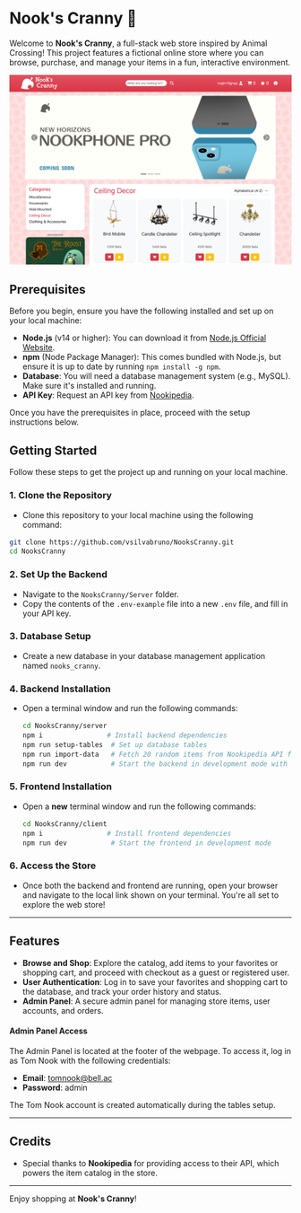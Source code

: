 # Nook's Cranny 🛒

Welcome to **Nook's Cranny**, a full-stack web store inspired by Animal Crossing! This project features a fictional online store where you can browse, purchase, and manage your items in a fun, interactive environment.

![Preview](./client/public/images/preview.png)

## Prerequisites

Before you begin, ensure you have the following installed and set up on your local machine:

- **Node.js** (v14 or higher): You can download it from [Node.js Official Website](https://nodejs.org/).
- **npm** (Node Package Manager): This comes bundled with Node.js, but ensure it is up to date by running `npm install -g npm`.
- **Database**: You will need a database management system (e.g., MySQL). Make sure it's installed and running.
- **API Key**: Request an API key from [Nookipedia](https://api.nookipedia.com).

Once you have the prerequisites in place, proceed with the setup instructions below.

## Getting Started

Follow these steps to get the project up and running on your local machine.

### 1. Clone the Repository
- Clone this repository to your local machine using the following command:
```bash
git clone https://github.com/vsilvabruno/NooksCranny.git
cd NooksCranny
```

### 2. Set Up the Backend
- Navigate to the `NooksCranny/Server` folder.
- Copy the contents of the `.env-example` file into a new `.env` file, and fill in your API key.

### 3. Database Setup
- Create a new database in your database management application named `nooks_cranny`.

### 4. Backend Installation
- Open a terminal window and run the following commands:
  ```bash
  cd NooksCranny/server
  npm i                # Install backend dependencies
  npm run setup-tables  # Set up database tables
  npm run import-data   # Fetch 20 random items from Nookipedia API for each category
  npm run dev           # Start the backend in development mode with nodemon
  ```

### 5. Frontend Installation

* Open a **new** terminal window and run the following commands:

  ```bash
  cd NooksCranny/client
  npm i                # Install frontend dependencies
  npm run dev           # Start the frontend in development mode
  ```

### 6. Access the Store

* Once both the backend and frontend are running, open your browser and navigate to the local link shown on your terminal. You're all set to explore the web store!

---

## Features

* **Browse and Shop**: Explore the catalog, add items to your favorites or shopping cart, and proceed with checkout as a guest or registered user.
* **User Authentication**: Log in to save your favorites and shopping cart to the database, and track your order history and status.
* **Admin Panel**: A secure admin panel for managing store items, user accounts, and orders.

#### Admin Panel Access

The Admin Panel is located at the footer of the webpage.
To access it, log in as Tom Nook with the following credentials:

* **Email**: [tomnook@bell.ac](mailto:tomnook@bell.ac)
* **Password**: admin

The Tom Nook account is created automatically during the tables setup.

---

## Credits

* Special thanks to **Nookipedia** for providing access to their API, which powers the item catalog in the store.

---

Enjoy shopping at **Nook's Cranny**!